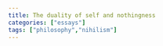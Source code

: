 ```yaml
---
title: The duality of self and nothingness
categories: ["essays"]
tags: ["philosophy","nihilism"]
---
```


